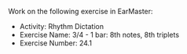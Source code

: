 Work on the following exercise in EarMaster:
- Activity: Rhythm Dictation
- Exercise Name: 3/4 - 1 bar: 8th notes, 8th triplets
- Exercise Number: 24.1
